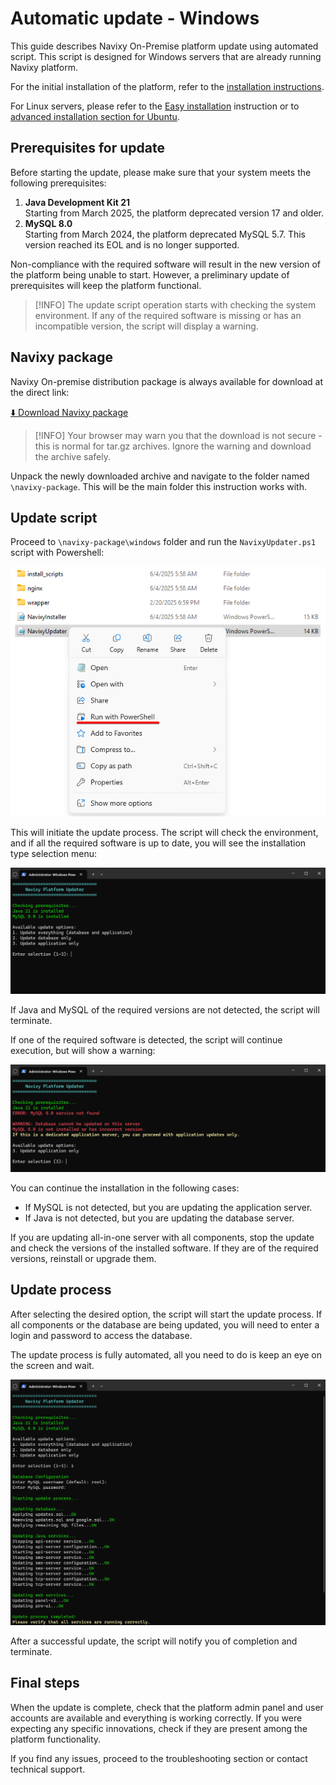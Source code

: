 # Automatic update - Windows

This guide describes Navixy On-Premise platform update using automated script. This script is designed for Windows servers that are already running Navixy platform.

For the initial installation of the platform, refer to the [installation instructions](broken-reference).

For Linux servers, please refer to the [Easy installation](../../easy-installation.md) instruction or to [advanced installation section for Ubuntu](../../advanced-installation/ubuntu-20/).

## Prerequisites for update

Before starting the update, please make sure that your system meets the following prerequisites:

1. **Java Development Kit 21** \
   Starting from March 2025, the platform deprecated version 17 and older.
2. **MySQL 8.0** \
   Starting from March 2024, the platform deprecated MySQL 5.7. This version reached its EOL and is no longer supported.

Non-compliance with the required software will result in the new version of the platform being unable to start. However, a preliminary update of prerequisites will keep the platform functional.

> \[!INFO] The update script operation starts with checking the system environment. If any of the required software is missing or has an incompatible version, the script will display a warning.

## Navixy package

Navixy On-premise distribution package is always available for download at the direct link:

[⬇️ Download Navixy package](https://get.navixy.com/latest)

> \[!INFO] Your browser may warn you that the download is not secure - this is normal for tar.gz archives. Ignore the warning and download the archive safely.

Unpack the newly downloaded archive and navigate to the folder named `\navixy-package`. This will be the main folder this instruction works with.

## Update script

Proceed to `\navixy-package\windows` folder and run the `NavixyUpdater.ps1` script with Powershell:

![NavixyUpdater](../../../../on-premise/on-premise/platform-installation/update/update-windows/attachments/image-20250604-135031.png)

This will initiate the update process. The script will check the environment, and if all the required software is up to date, you will see the installation type selection menu:

![Update menu](../../../../on-premise/on-premise/platform-installation/update/update-windows/attachments/image-20250604-135854.png)

If Java and MySQL of the required versions are not detected, the script will terminate.

If one of the required software is detected, the script will continue execution, but will show a warning:

![Error - service not found](../../../../on-premise/on-premise/platform-installation/update/update-windows/attachments/image-20250604-135235.png)

You can continue the installation in the following cases:

* If MySQL is not detected, but you are updating the application server.
* If Java is not detected, but you are updating the database server.

If you are updating all-in-one server with all components, stop the update and check the versions of the installed software. If they are of the required versions, reinstall or upgrade them.

## Update process

After selecting the desired option, the script will start the update process. If all components or the database are being updated, you will need to enter a login and password to access the database.

The update process is fully automated, all you need to do is keep an eye on the screen and wait.

![Update process](../../../../on-premise/on-premise/platform-installation/update/update-windows/attachments/image-20250605-120128.png)

After a successful update, the script will notify you of completion and terminate.

## Final steps

When the update is complete, check that the platform admin panel and user accounts are available and everything is working correctly. If you were expecting any specific innovations, check if they are present among the platform functionality.

If you find any issues, proceed to the troubleshooting section or contact technical support.
